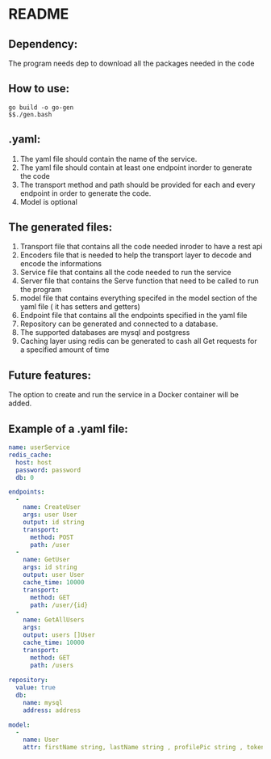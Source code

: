 # README

## Dependency:

The program needs dep to download all the packages needed in the code

## How to use:
```
go build -o go-gen
$$./gen.bash
```
## .yaml:

1. The yaml file should contain the name of the service.
2. The yaml file should contain at least one endpoint inorder to generate the code
3. The transport method and path should be provided for each and every endpoint in order to generate the code.
4. Model is optional

## The generated files:

1. Transport file that contains all the code needed inroder to have a rest api
2. Encoders file that is needed to help the transport layer to decode and encode the informations
3. Service file that contains all the code needed to run the service
4. Server file that contains the Serve function that need to be called to run the program
5. model file that contains everything specifed in the model section of the yaml file ( it has setters and getters)
6. Endpoint file that contains all the endpoints specified in the yaml file
7. Repository can be generated and connected to a database.
8. The supported databases are mysql and postgress
9. Caching layer using redis can be generated to cash all Get requests for a specified amount of time

## Future features:
The option to create and run the service in a Docker container will be added.


## Example of a .yaml file:

```yaml
name: userService
redis_cache:
  host: host
  password: password
  db: 0

endpoints:
  -
    name: CreateUser
    args: user User
    output: id string
    transport: 
      method: POST
      path: /user
  -
    name: GetUser
    args: id string
    output: user User
    cache_time: 10000
    transport:
      method: GET
      path: /user/{id}
  -
    name: GetAllUsers
    args:
    output: users []User
    cache_time: 10000
    transport:
      method: GET
      path: /users
  
repository:
  value: true
  db:
    name: mysql
    address: address

model:
  -
    name: User
    attr: firstName string, lastName string , profilePic string , token string
```
